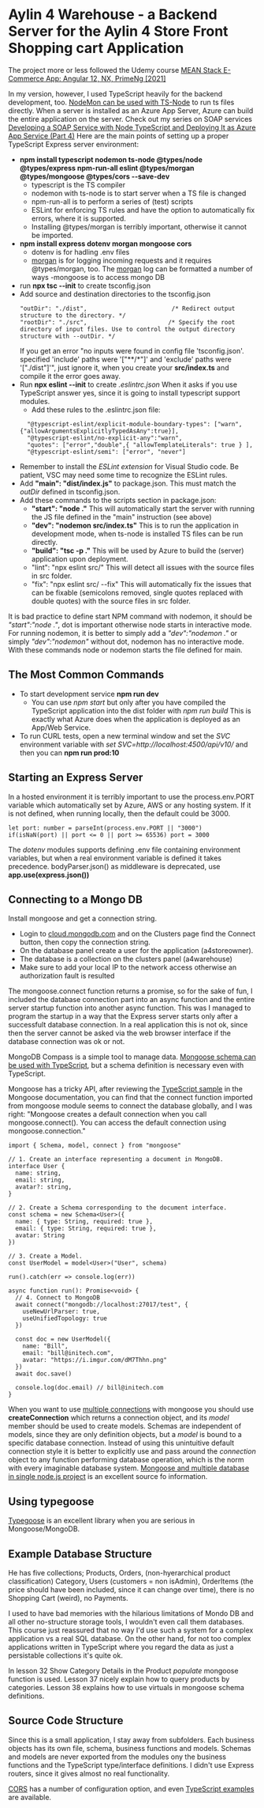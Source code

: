 # Aylin 4 Warehouse - a Backend Server for the Aylin 4 Store Front Shopping cart Application

The project more or less followed the Udemy course [MEAN Stack E-Commerce App: Angular 12, NX, PrimeNg [2021]](https://www.udemy.com/course/mean-stack-ecommerce-app-angular-nx-primeng/)

In my version, however, I used TypeScript heavily for the backend development, too. 
[NodeMon can be used with TS-Node](https://futurestud.io/tutorials/typescript-use-nodemon-to-restart-your-server-on-changes) to run ts files directly. When a server is installed as an Azure App Server, Azure can build the entire application on the server. Check out my series on SOAP services [Developing a SOAP Service with Node TypeScript and Deploying It as Azure App Service (Part 4)](https://www.youtube.com/watch?v=UNEVOctGbsw)
Here are the main points of setting up a proper TypeScript Express server environment:
- **npm install typescript nodemon ts-node @types/node @types/express npm-run-all eslint @types/morgan @types/mongoose @types/cors --save-dev** 
    - typescript is the TS compiler
    - nodemon with ts-node is to start server when a TS file is changed
    - npm-run-all is to perform a series of (test) scripts
    - ESLint for enforcing TS rules and have the option to automatically fix errors, where it is supported.
    - Installing @types/morgan is terribly important, otherwise it cannot be imported.
- **npm install express dotenv morgan mongoose cors**
    - dotenv is for hadling .env files
    - [morgan](https://dev.to/vassalloandrea/better-logs-for-expressjs-using-winston-and-morgan-with-typescript-516n) is for logging incoming requests and it requires @types/morgan, too.
    The [morgan](http://expressjs.com/en/resources/middleware/morgan.html) log can be formatted a number of ways 
    -mongoose is to access mongo DB
- run **npx tsc --init** to create tsconfig.json
- Add source and destination directories to the tsconfig.json  
    ```
    "outDir": "./dist",                        /* Redirect output structure to the directory. */
    "rootDir": "./src",                       /* Specify the root directory of input files. Use to control the output directory structure with --outDir. */
    ```
    If you get an error "no inputs were found in config file 'tsconfig.json'. specified 'include' paths were '["**/*"]' and 'exclude' paths were '["./dist"]'", just ignore it, when you create your **src/index.ts** and compile it the error goes away. 
- Run **npx eslint --init** to create *.eslintrc.json* When it asks if you use TypeScript answer yes, since it is going to install typescript support modules.
    - Add these rules to the .eslintrc.json file:
    ```
      "@typescript-eslint/explicit-module-boundary-types": ["warn", {"allowArgumentsExplicitlyTypedAsAny":true}],
      "@typescript-eslint/no-explicit-any":"warn",
      "quotes": ["error","double",{ "allowTemplateLiterals": true } ],
      "@typescript-eslint/semi": ["error", "never"]
    ```
- Remember to install the *ESLint extension* for Visual Studio code. Be patient, VSC may need some time to recognize the ESLint rules.
- Add **"main": "dist/index.js"**  to package.json. This must match the *outDir* defined in tsconfig.json.
- Add these commands to the scripts section in package.json:
    - **"start": "node ."** This will automatically start the server with running the JS file defined in the "main" instruction (see above) 
    - **"dev": "nodemon src/index.ts"** This is to run the application in development mode, when ts-node is installed TS files can be run directly.
    - **"build": "tsc -p ."** This will be used by Azure to build the (server) application upon deployment. 
    - "lint": "npx eslint src/" This will detect all issues with the source files in src folder.
    - "fix": "npx eslint src/ --fix" This will automatically fix the issues that can be fixable (semicolons removed, single quotes replaced with double quotes) with the source files in src folder.

It is bad practice to define start NPM command with nodemon, it should be *"start":"node ."*, dot is important otherwise node starts in interactive mode. For running nodemon, it is better to simply add a *"dev":"nodemon ."* or simply *"dev":"nodemon"* without dot, nodemon has no interactive mode. With these commands node or nodemon starts the file defined for main.

## The Most Common Commands
- To start development service **npm run dev**
  - You can use *npm start* but only after you have compiled the TypeScript application into the dist folder with *npm run build* This is exactly what Azure does when the application is deployed as an App/Web Service.
- To run CURL tests, open a new terminal window and set the *SVC* environment variable with *set SVC=http://localhost:4500/api/v10/* and then you can **npm run prod:10**

## Starting an Express Server

In a hosted environment it is terribly important to use the process.env.PORT variable which automatically set by Azure, AWS or any hosting system. If it is not defined, when running locally, then the default could be 3000.
```
let port: number = parseInt(process.env.PORT || "3000")
if(isNaN(port) || port <= 0 || port >= 65536) port = 3000
```
The *dotenv* modules supports defining .env file containing environment variables, but when a real environment variable is defined it takes precedence.
bodyParser.json() as middleware is deprecated, use **app.use(express.json())**

## Connecting to a Mongo DB
Install mongoose and get a connection string.
- Login to [cloud.mongodb.com](https://cloud.mongodb.com/) and on the Clusters page find the Connect button, then copy the connection string.
- On the database panel create a user for the application (a4storeowner).
- The database is a collection on the clusters panel (a4warehouse)
- Make sure to add your local IP to the network access otherwise an authorization fault is resulted

The mongoose.connect function returns a promise, so 
for the sake of fun, I included the database connection part into an async function and the entire server startup function into another async function. This was I managed to program the startup in a way that the Express server starts only after a successfult database connection.
In a real application this is not ok, since then the server cannot be asked via the web browser interface if the database connection was ok or not. 

MongoDB Compass is a simple tool to manage data. 
[Mongoose schema can be used with TypeScript](https://mongoosejs.com/docs/typescript/schemas.html), but a schema definition is necessary even with TypeScript.

Mongoose has a tricky API, after reviewing the [TypeScript sample](https://mongoosejs.com/docs/typescript.html) in the Mongoose documentation, you can find that the connect function imported from mongoose module seems to connect the database globally, and I was right: 
"Mongoose creates a default connection when you call mongoose.connect(). You can access the default connection using mongoose.connection."  
```
import { Schema, model, connect } from "mongoose"

// 1. Create an interface representing a document in MongoDB.
interface User {
  name: string,
  email: string,
  avatar?: string,
}

// 2. Create a Schema corresponding to the document interface.
const schema = new Schema<User>({
  name: { type: String, required: true },
  email: { type: String, required: true },
  avatar: String
})

// 3. Create a Model.
const UserModel = model<User>("User", schema)

run().catch(err => console.log(err))

async function run(): Promise<void> {
  // 4. Connect to MongoDB
  await connect("mongodb://localhost:27017/test", {
    useNewUrlParser: true,
    useUnifiedTopology: true
  })

  const doc = new UserModel({
    name: "Bill",
    email: "bill@initech.com",
    avatar: "https://i.imgur.com/dM7Thhn.png"
  })
  await doc.save()

  console.log(doc.email) // bill@initech.com
}
``` 
When you want to use [multiple connections](https://mongoosejs.com/docs/connections.html#multiple_connections) with mongoose you should use
**createConnection** which returns a connection object, and its *model* member should be used to create models. Schemas are independent of models, since they are only definition objects, but a *model* is bound to a specific database connection. 
Instead of using this unintuitive default connection style it is better to explicitly use and pass around the *connection* object to any function performing database operation, which is the norm with every imaginable database system.
[Mongoose and multiple database in single node.js project](https://stackoverflow.com/questions/19474712/mongoose-and-multiple-database-in-single-node-js-project) is an excellent source fo information.

## Using typegoose
[Typegoose](https://github.com/typegoose/typegoose) is an excellent library when you are serious in Mongoose/MongoDB.

## Example Database Structure
He has five collections; Products, Orders, (non-hyerarchical product classification) Category, Users (customers = non isAdmin), OrderItems (the price should have been included, since it can change over time), there is no Shopping Cart (weird), no Payments.

I used to have bad memories with the hilarious limitations of Mondo DB and all other no-structure storage tools, I wouldn't even call them databases.
This course just reassured that no way I'd use such a system for a complex application vs a real SQL database.
On the other hand, for not too complex applications written in TypeScript where you regard the data as just a persistable collections it's quite ok.

In lesson 32 Show Category Details in the Product *populate* mongoose function is used. Lesson 37 nicely explain how to query products by categories. Lesson 38 explains how to use virtuals in mongoose schema definitions.

## Source Code Structure
Since this is a small application, I stay away from subfolders. Each business objects has its own file, schema, business functions and models. Schemas and models are never exported from the modules ony the business functions and the TypeScript type/interface definitions. 
I didn't use Express routers, since it gives almost no real functionality.

[CORS](https://expressjs.com/en/resources/middleware/cors.html)  has a number of configuration option, and even [TypeScript examples](https://www.twilio.com/blog/add-cors-support-express-typescript-api) are available.

